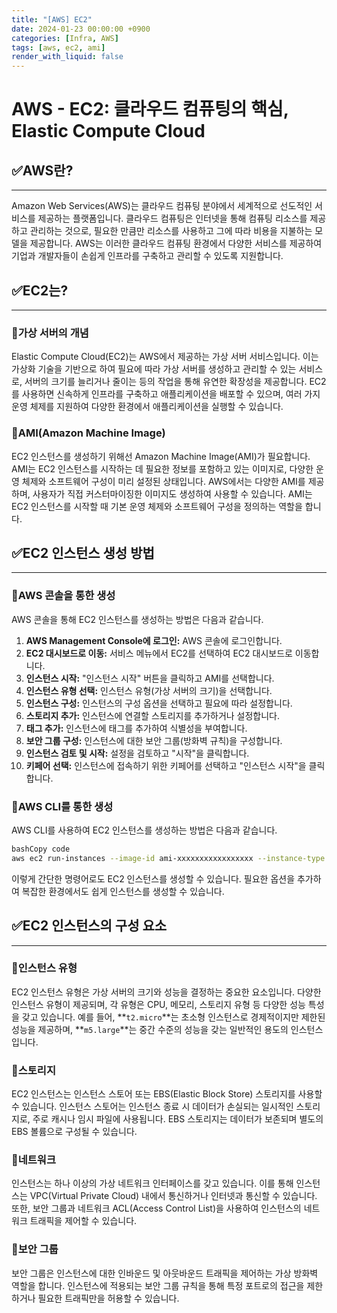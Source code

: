 ```yaml
---
title: "[AWS] EC2"
date: 2024-01-23 00:00:00 +0900
categories: [Infra, AWS]
tags: [aws, ec2, ami]
render_with_liquid: false
---
```


# **AWS - EC2: 클라우드 컴퓨팅의 핵심, Elastic Compute Cloud**

## ✅**AWS란?**

---

Amazon Web Services(AWS)는 클라우드 컴퓨팅 분야에서 세계적으로 선도적인 서비스를 제공하는 플랫폼입니다. 클라우드 컴퓨팅은 인터넷을 통해 컴퓨팅 리소스를 제공하고 관리하는 것으로, 필요한 만큼만 리소스를 사용하고 그에 따라 비용을 지불하는 모델을 제공합니다. AWS는 이러한 클라우드 컴퓨팅 환경에서 다양한 서비스를 제공하여 기업과 개발자들이 손쉽게 인프라를 구축하고 관리할 수 있도록 지원합니다.

## ✅**EC2는?**

---

### 📌**가상 서버의 개념**

Elastic Compute Cloud(EC2)는 AWS에서 제공하는 가상 서버 서비스입니다. 이는 가상화 기술을 기반으로 하여 필요에 따라 가상 서버를 생성하고 관리할 수 있는 서비스로, 서버의 크기를 늘리거나 줄이는 등의 작업을 통해 유연한 확장성을 제공합니다. EC2를 사용하면 신속하게 인프라를 구축하고 애플리케이션을 배포할 수 있으며, 여러 가지 운영 체제를 지원하여 다양한 환경에서 애플리케이션을 실행할 수 있습니다.

### 📌**AMI(Amazon Machine Image)**

EC2 인스턴스를 생성하기 위해선 Amazon Machine Image(AMI)가 필요합니다. AMI는 EC2 인스턴스를 시작하는 데 필요한 정보를 포함하고 있는 이미지로, 다양한 운영 체제와 소프트웨어 구성이 미리 설정된 상태입니다. AWS에서는 다양한 AMI를 제공하며, 사용자가 직접 커스터마이징한 이미지도 생성하여 사용할 수 있습니다. AMI는 EC2 인스턴스를 시작할 때 기본 운영 체제와 소프트웨어 구성을 정의하는 역할을 합니다.

## ✅**EC2 인스턴스 생성 방법**

---

### 📌**AWS 콘솔을 통한 생성**

AWS 콘솔을 통해 EC2 인스턴스를 생성하는 방법은 다음과 같습니다.

1. **AWS Management Console에 로그인:** AWS 콘솔에 로그인합니다.
2. **EC2 대시보드로 이동:** 서비스 메뉴에서 EC2를 선택하여 EC2 대시보드로 이동합니다.
3. **인스턴스 시작:** "인스턴스 시작" 버튼을 클릭하고 AMI를 선택합니다.
4. **인스턴스 유형 선택:** 인스턴스 유형(가상 서버의 크기)을 선택합니다.
5. **인스턴스 구성:** 인스턴스의 구성 옵션을 선택하고 필요에 따라 설정합니다.
6. **스토리지 추가:** 인스턴스에 연결할 스토리지를 추가하거나 설정합니다.
7. **태그 추가:** 인스턴스에 태그를 추가하여 식별성을 부여합니다.
8. **보안 그룹 구성:** 인스턴스에 대한 보안 그룹(방화벽 규칙)을 구성합니다.
9. **인스턴스 검토 및 시작:** 설정을 검토하고 "시작"을 클릭합니다.
10. **키페어 선택:** 인스턴스에 접속하기 위한 키페어를 선택하고 "인스턴스 시작"을 클릭합니다.

### 📌**AWS CLI를 통한 생성**

AWS CLI를 사용하여 EC2 인스턴스를 생성하는 방법은 다음과 같습니다.

```bash
bashCopy code
aws ec2 run-instances --image-id ami-xxxxxxxxxxxxxxxxx --instance-type t2.micro --key-name YourKeyPairName --subnet-id subnet-xxxxxxxxxxxxxxxxx

```

이렇게 간단한 명령어로도 EC2 인스턴스를 생성할 수 있습니다. 필요한 옵션을 추가하여 복잡한 환경에서도 쉽게 인스턴스를 생성할 수 있습니다.

## ✅**EC2 인스턴스의 구성 요소**

---

### 📌**인스턴스 유형**

EC2 인스턴스 유형은 가상 서버의 크기와 성능을 결정하는 중요한 요소입니다. 다양한 인스턴스 유형이 제공되며, 각 유형은 CPU, 메모리, 스토리지 유형 등 다양한 성능 특성을 갖고 있습니다. 예를 들어, **`t2.micro`**는 초소형 인스턴스로 경제적이지만 제한된 성능을 제공하며, **`m5.large`**는 중간 수준의 성능을 갖는 일반적인 용도의 인스턴스입니다.

### 📌**스토리지**

EC2 인스턴스는 인스턴스 스토어 또는 EBS(Elastic Block Store) 스토리지를 사용할 수 있습니다. 인스턴스 스토어는 인스턴스 종료 시 데이터가 손실되는 일시적인 스토리지로, 주로 캐시나 임시 파일에 사용됩니다. EBS 스토리지는 데이터가 보존되며 별도의 EBS 볼륨으로 구성될 수 있습니다.

### 📌**네트워크**

인스턴스는 하나 이상의 가상 네트워크 인터페이스를 갖고 있습니다. 이를 통해 인스턴스는 VPC(Virtual Private Cloud) 내에서 통신하거나 인터넷과 통신할 수 있습니다. 또한, 보안 그룹과 네트워크 ACL(Access Control List)을 사용하여 인스턴스의 네트워크 트래픽을 제어할 수 있습니다.

### 📌**보안 그룹**

보안 그룹은 인스턴스에 대한 인바운드 및 아웃바운드 트래픽을 제어하는 가상 방화벽 역할을 합니다. 인스턴스에 적용되는 보안 그룹 규칙을 통해 특정 포트로의 접근을 제한하거나 필요한 트래픽만을 허용할 수 있습니다.
